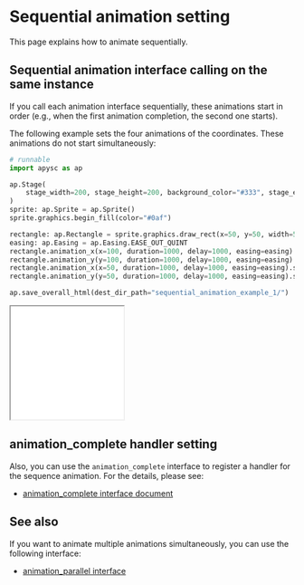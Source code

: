 # Sequential animation setting

This page explains how to animate sequentially.

## Sequential animation interface calling on the same instance

If you call each animation interface sequentially, these animations start in order (e.g., when the first animation completion, the second one starts).

The following example sets the four animations of the coordinates. These animations do not start simultaneously:

```py
# runnable
import apysc as ap

ap.Stage(
    stage_width=200, stage_height=200, background_color="#333", stage_elem_id="stage"
)
sprite: ap.Sprite = ap.Sprite()
sprite.graphics.begin_fill(color="#0af")

rectangle: ap.Rectangle = sprite.graphics.draw_rect(x=50, y=50, width=50, height=50)
easing: ap.Easing = ap.Easing.EASE_OUT_QUINT
rectangle.animation_x(x=100, duration=1000, delay=1000, easing=easing).start()
rectangle.animation_y(y=100, duration=1000, delay=1000, easing=easing).start()
rectangle.animation_x(x=50, duration=1000, delay=1000, easing=easing).start()
rectangle.animation_y(y=50, duration=1000, delay=1000, easing=easing).start()

ap.save_overall_html(dest_dir_path="sequential_animation_example_1/")
```

<iframe src="static/sequential_animation_example_1/index.html" width="200" height="200"></iframe>

## animation_complete handler setting

Also, you can use the `animation_complete` interface to register a handler for the sequence animation. For the details, please see:

- [animation_complete interface document](animation_complete.md)

## See also

If you want to animate multiple animations simultaneously, you can use the following interface:

- [animation_parallel interface](animation_parallel.md)